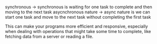 synchronous -> synchronous is waiting for one task to complete and then moving to the next task
asycnchronous nature -> async nature is we can start one task and move to the next task without completing the first task 

This can make your programs more efficient and responsive, especially when dealing with operations that might take some time to complete, like fetching data from a server or reading a file.
